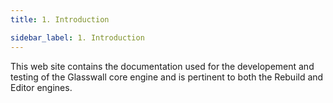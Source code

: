 ```yaml
---
title: 1. Introduction

sidebar_label: 1. Introduction
---
```


This web site contains the documentation used for the developement and testing of the Glasswall core engine and is pertinent to both the Rebuild and Editor engines.

